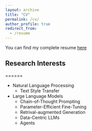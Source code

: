 ```yaml
---
layout: archive
title: "CV"
permalink: /cv/
author_profile: true
redirect_from:
  - /resume
---
```


You can find my complete resume [here](/files/Hu_Zhiqiang_CV.pdf)

## Research Interests
======
* Natural Language Processing
  * Text Style Transfer
* Large Language Models
  * Chain-of-Thought Prompting
  * Parameter-Efficient Fine-Tuning
  * Retrival-augmented Generation
  * Data-Centric LLMs
  * Agents

